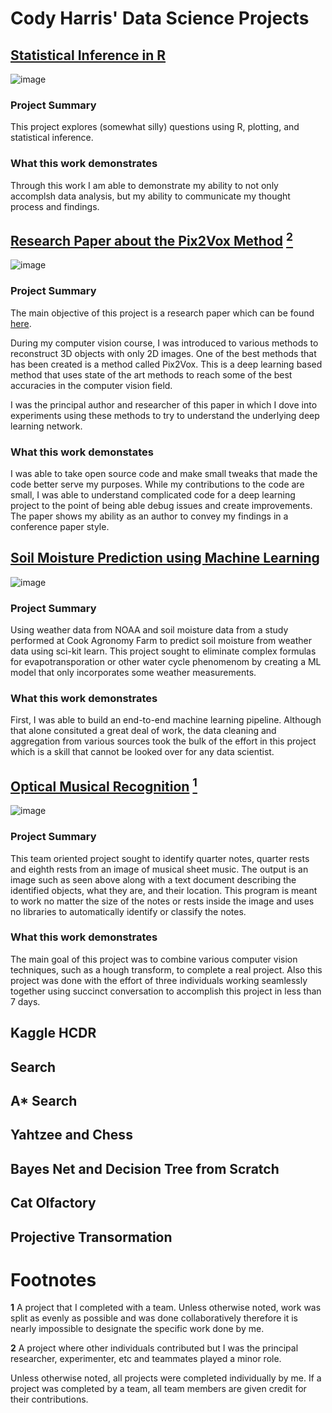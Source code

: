 # Cody Harris' Data Science Projects

## [Statistical Inference in R](https://github.com/codyharris91/stat-inference)

![image](https://user-images.githubusercontent.com/31891287/121578511-c048c900-c9f8-11eb-80b5-459f0c624e37.png)

### Project Summary

This project explores (somewhat silly) questions using R, plotting, and statistical inference. 

### What this work demonstrates

Through this work I am able to demonstrate my ability to not only accomplsh data analysis, but my ability to communicate my thought process and findings. 

## [Research Paper about the Pix2Vox Method](https://github.com/codyharris91/Pix2Vox-B657-Experiments) [<sup>2</sup>](#Footnotes)

![image](https://user-images.githubusercontent.com/31891287/121578725-f9813900-c9f8-11eb-9e45-b01815500098.png)

### Project Summary

The main objective of this project is a research paper which can be found [here](https://github.com/codyharris91/Pix2Vox-B657-Experiments/blob/master/paper.pdf).

During my computer vision course, I was introduced to various methods to reconstruct 3D objects with only 2D images. One of the best methods that has been created is a method called Pix2Vox. This is a deep learning based method that uses state of the art methods to reach some of the best accuracies in the computer vision field. 

I was the principal author and researcher of this paper in which I dove into experiments using these methods to try to understand the underlying deep learning network.

### What this work demonstates

I was able to take open source code and make small tweaks that made the code better serve my purposes. While my contributions to the code are small, I was able to understand complicated code for a deep learning project to the point of being able debug issues and create improvements. The paper shows my ability as an author to convey my findings in a conference paper style. 

## [Soil Moisture Prediction using Machine Learning](https://github.com/codyharris91/Soil-Moisture-Prediction)

![image](https://user-images.githubusercontent.com/31891287/121582921-9fcf3d80-c9fd-11eb-85c4-55f0df692ee0.png)

### Project Summary

Using weather data from NOAA and soil moisture data from a study performed at Cook Agronomy Farm to predict soil moisture from weather data using sci-kit learn. This project sought to eliminate complex formulas for evapotransporation or other water cycle phenomenom by creating a ML model that only incorporates some weather measurements. 

### What this work demonstrates

First, I was able to build an end-to-end machine learning pipeline. Although that alone consituted a great deal of work, the data cleaning and aggregation from various sources took the bulk of the effort in this project which is a skill that cannot be looked over for any data scientist.

## [Optical Musical Recognition](https://github.com/codyharris91/Optical-Music-Recognition) [<sup>1</sup>](#Footnotes)

![image](https://user-images.githubusercontent.com/31891287/121734805-429dbf80-cac3-11eb-90e7-d270e9446510.png)

### Project Summary

This team oriented project sought to identify quarter notes, quarter rests and eighth rests from an image of musical sheet music. The output is an image such as seen above along with a text document describing the identified objects, what they are, and their location. This program is meant to work no matter the size of the notes or rests inside the image and uses no libraries to automatically identify or classify the notes.

### What this work demonstrates

The main goal of this project was to combine various computer vision techniques, such as a hough transform, to complete a real project. Also this project was done with the effort of three individuals working seamlessly together using succinct conversation to accomplish this project in less than 7 days.

## Kaggle HCDR

## Search

## A* Search

## Yahtzee and Chess

## Bayes Net and Decision Tree from Scratch

## Cat Olfactory

## Projective Transormation

# Footnotes

**1** A project that I completed with a team. Unless otherwise noted, work was split as evenly as possible and was done collaboratively therefore it is nearly impossible to designate the specific work done by me.

**2** A project where other individuals contributed but I was the principal researcher, experimenter, etc and teammates played a minor role.

Unless otherwise noted, all projects were completed individually by me. If a project was completed by a team, all team members are given credit for their contributions.
